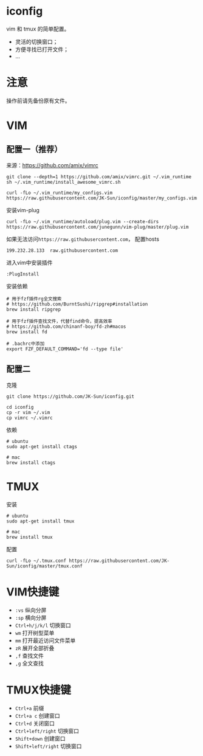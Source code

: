 # iconfig

vim 和 tmux 的简单配置。

- 灵活的切换窗口；
- 方便寻找已打开文件；
- ...

# 注意

操作前请先备份原有文件。

# VIM


## 配置一（推荐）

来源：https://github.com/amix/vimrc

```shell
git clone --depth=1 https://github.com/amix/vimrc.git ~/.vim_runtime
sh ~/.vim_runtime/install_awesome_vimrc.sh

curl -fLo ~/.vim_runtime/my_configs.vim https://raw.githubusercontent.com/JK-Sun/iconfig/master/my_configs.vim
```

安装vim-plug

```shell
curl -fLo ~/.vim_runtime/autoload/plug.vim --create-dirs https://raw.githubusercontent.com/junegunn/vim-plug/master/plug.vim
```

如果无法访问`https://raw.githubusercontent.com`， 配置hosts

```
199.232.28.133  raw.githubusercontent.com
```

进入vim中安装插件

```
:PlugInstall
```

安装依赖

```
# 用于fzf插件rg全文搜索
# https://github.com/BurntSushi/ripgrep#installation
brew install ripgrep

# 用于fzf插件查找文件，代替find命令，提高效率
# https://github.com/chinanf-boy/fd-zh#macos
brew install fd

# .bachrc中添加
export FZF_DEFAULT_COMMAND='fd --type file'
```

## 配置二

克隆

```shell
git clone https://github.com/JK-Sun/iconfig.git

cd iconfig
cp -r vim ~/.vim
cp vimrc ~/.vimrc
```

依赖

```shell
# ubuntu
sudo apt-get install ctags

# mac
brew install ctags
```


# TMUX

安装

```shell
# ubuntu
sudo apt-get install tmux

# mac
brew install tmux
```

配置

```shell
curl -fLo ~/.tmux.conf https://raw.githubusercontent.com/JK-Sun/iconfig/master/tmux.conf
```

# VIM快捷键

- `:vs`  纵向分屏
- `:sp`  横向分屏
- `Ctrl+h/j/k/l`  切换窗口
- `wm`  打开树型菜单
- `mm`  打开最近访问文件菜单
- `zR` 展开全部折叠
- `,f` 查找文件
- `,g` 全文查找

# TMUX快捷键

- `Ctrl+a`  前缀
- `Ctrl+a c`  创建窗口
- `Ctrl+d`  关闭窗口
- `Ctrl+left/right`  切换窗口
- `Shift+down`  创建窗口
- `Shift+left/right`  切换窗口
